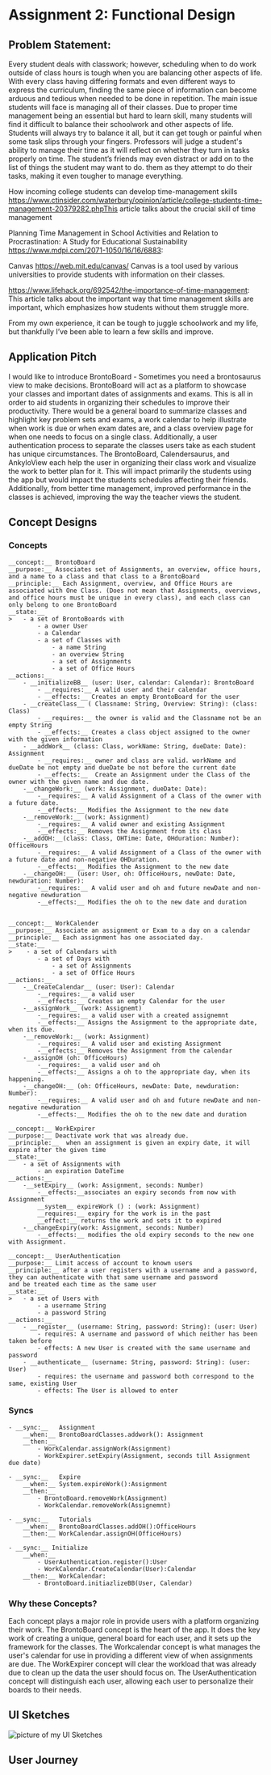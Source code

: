 # Assignment 2: Functional Design

## Problem Statement:

Every student deals with classwork; however, scheduling when to do work outside of class hours is tough when you are balancing other aspects of life. With every class having differing formats and even different ways to express the curriculum, finding the same piece of information can become arduous and tedious when needed to be done in repetition. The main issue students will face is managing all of their classes. Due to proper time management being an essential but hard to learn skill, many students will find it difficult to balance their schoolwork and other aspects of life. Students will always try to balance it all, but it can get tough or painful when some task slips through your fingers. Professors will judge a student's ability to manage their time as it will reflect on whether they turn in tasks properly on time. The student’s friends may even distract or add on to the list of things the student may want to do. them as they attempt to do their tasks, making it even tougher to manage everything.

How incoming college students can develop time-management skills https://www.ctinsider.com/waterbury/opinion/article/college-students-time-management-20379282.phpThis article talks about the crucial skill of time management

Planning Time Management in School Activities and Relation to Procrastination: A Study for Educational Sustainability https://www.mdpi.com/2071-1050/16/16/6883:

Canvas https://web.mit.edu/canvas/ Canvas is a tool used by various universities to provide students with information on their classes.

https://www.lifehack.org/692542/the-importance-of-time-management:
This article talks about the important way that time management skills are important, which emphasizes how students without them struggle more.

From my own experience, it can be tough to juggle schoolwork and my life, but thankfully I’ve been able to learn a few skills and improve.

## Application Pitch

I would like to introduce BrontoBoard - Sometimes you need a brontosaurus view to make decisions. BrontoBoard will act as a platform to showcase your classes and important dates of assignments and exams. This is all in order to aid students in organizing their schedules to improve their productivity. There would be a general board to summarize classes and highlight key problem sets and exams, a work calendar to help illustrate when work is due or when exam dates are, and a class overview page for when one needs to focus on a single class. Additionally, a user authentication process to separate the classes users take as each student has unique circumstances. The BrontoBoard, Calendersaurus, and AnkyloView each help the user in organizing their class work and visualize the work to better plan for it. This will impact primarily the students using the app but would impact the students schedules affecting their friends. Additionally, from better time management, improved performance in the classes is achieved, improving the way the teacher views the student.

## Concept Designs

### Concepts

    __concept:__ BrontoBoard
    __purpose:__ Associates set of Assignments, an overview, office hours, and a name to a class and that class to a BrontoBoard
    __principle:__ Each Assignment, overview, and Office Hours are associated with One Class. (Does not mean that Assignments, overviews, and office hours must be unique in every class), and each class can only belong to one BrontoBoard
    __state:__
    >   - a set of BrontoBoards with
            - a owner User
            - a Calendar
            - a set of Classes with
                - a name String
                - an overview String
                - a set of Assignments
                - a set of Office Hours
    __actions:__
        - __initializeBB__ (user: User, calendar: Calendar): BrontoBoard
            - __requires:__ A valid user and their calendar
            - __effects:__ Creates an empty BrontoBoard for the user
        - __createClass__ ( Classname: String, Overview: String): (class: Class)
            - __requires:__ the owner is valid and the Classname not be an empty String
            - __effects:__ Creates a class object assigned to the owner with the given information
        - __addWork__ (class: Class, workName: String, dueDate: Date): Assignment
            - __requires:__ owner and class are valid. workName and dueDate be not empty and dueDate be not before the current date
            - __effects:__  Create an Assignment under the Class of the owner with the given name and due date.
        -__changeWork:__ (work: Assignment, dueDate: Date):
            -__requires:__ A valid Assignment of a Class of the owner with a future date.
            -__effects:__ Modifies the Assignment to the new date
        -__removeWork:__ (work: Assignment)
            -__requires:__ A valid owner and existing Assignment
            -__effects:__ Removes the Assignment from its class
        -__addOH:__(class: Class, OHTime: Date, OHduration: Number): OfficeHours
            -__requires:__ A valid Assignment of a Class of the owner with a future date and non-negative OHDuration.
            -__effects:__ Modifies the Assignment to the new date
        -__changeOH:__ (user: User, oh: OfficeHours, newDate: Date, newduration: Number):
            -__requires:__ A valid user and oh and future newDate and non-negative newduration
            -__effects:__ Modifies the oh to the new date and duration


    __concept:__ WorkCalender
    __purpose:__ Associate an assignment or Exam to a day on a calendar
    __principle:__ Each assignment has one associated day.
    __state:__
    >    - a set of Calendars with
            - a set of Days with
                - a set of Assignments
                - a set of Office Hours
    __actions:__
        -__CreateCalendar__ (user: User): Calendar
            -__requires:__ a valid user
            -__effects:__ Creates an empty Calendar for the user
        -__assignWork__ (work: Assignemt)
            -__requires:__ a valid user with a created assignemnt
            -__effects:__ Assigns the Assignment to the appropriate date, when its due.
        -__removeWork:__ (work: Assignment)
            -__requires:__ A valid user and existing Assignment
            -__effects:__ Removes the Assignment from the calendar
        -__assignOH (oh: OfficeHours)
            -__requires:__ a valid user and oh
            -__effects:__ Assigns a oh to the appropriate day, when its happening.
        -__changeOH:__ (oh: OfficeHours, newDate: Date, newduration: Number):
            -__requires:__ A valid user and oh and future newDate and non-negative newduration
            -__effects:__ Modifies the oh to the new date and duration

    __concept:__ WorkExpirer
    __purpose:__ Deactivate work that was already due.
    __principle:__  when an assignment is given an expiry date, it will expire after the given time
    __state:__
        - a set of Assignments with
            - an expiration DateTime
    __actions:__
        -__setExpiry__ (work: Assignment, seconds: Number)
            -__effects:__associates an expiry seconds from now with Assignment
            __system__ expireWork () : (work: Assignment)
            __requires:__ expiry for the work is in the past
            __effect:__ returns the work and sets it to expired
        -__changeExpiry(work: Assignment, seconds: Number)
            -__effects:__ modifies the old expiry seconds to the new one with Assignment.

    __concept:__ UserAuthentication
    __purpose:__ Limit access of account to known users
    __principle:__ after a user registers with a username and a password,
    they can authenticate with that same username and password
    and be treated each time as the same user
    __state:__
    >   - a set of Users with
            - a username String
            - a password String
    __actions:__
        - __register__ (username: String, password: String): (user: User)
            - requires: A username and password of which neither has been taken before
            - effects: A new User is created with the same username and password
        - __authenticate__ (username: String, password: String): (user: User)
            - requires: the username and password both correspond to the same, existing User
            - effects: The User is allowed to enter

### Syncs

    - __sync:__   Assignment
        __when:__ BrontoBoardClasses.addwork(): Assignment
        __then:__
            - WorkCalendar.assignWork(Assignment)
            - WorkExpirer.setExpiry(Assignment, seconds till Assignment due date)

    - __sync:__   Expire
        __when:__ System.expireWork():Assignment
        __then:__
            - BrontoBoard.removeWork(Assignment)
            - WorkCalendar.removeWork(Assignemnt)

    - __sync:__   Tutorials
        __when:__ BrontoBoardClasses.addOH():OfficeHours
        __then:__ WorkCalendar.assignOH(OfficeHours)

    - __sync:__ Initialize
        __when:__
            - UserAuthentication.register():User
            - WorkCalendar.CreateCalendar(User):Calendar
        __then:__ WorkCalendar:
            - BrontoBoard.initiazlizeBB(User, Calendar)

### Why these Concepts?
Each concept plays a major role in provide users with a platform organizing their work. The BrontoBoard concept is the heart of the app. It does the key work of creating a unique, general board for each user, and it sets up the framework for the classes. The Workcalendar concept is what manages the user's calendar for use in providing a different view of when assignments are due. The WorkExpirer concept will clear the workload that was already due to clean up the data the user should focus on. The UserAuthentication concept will distinguish each user, allowing each user to personalize their boards to their needs.

## UI Sketches
![picture of my UI Sketches](assets/UISketches.png?format=jpg&name=4096x4096)

## User Journey
